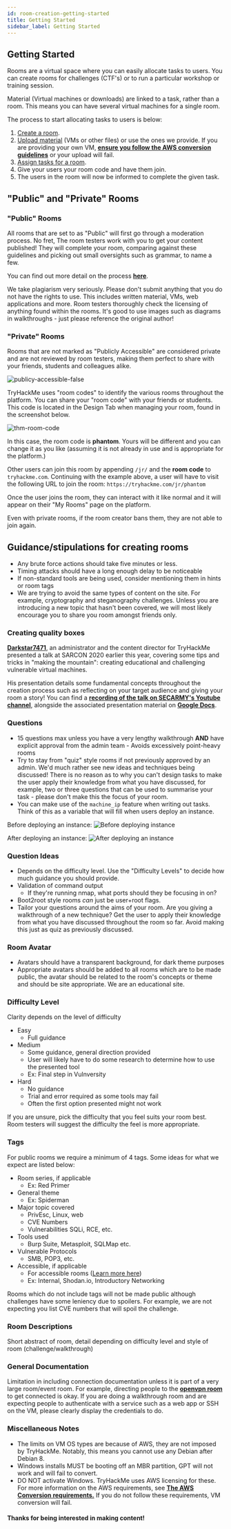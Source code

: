 ```yaml
---
id: room-creation-getting-started
title: Getting Started
sidebar_label: Getting Started
---
```


## Getting Started

Rooms are a virtual space where you can easily allocate tasks to users. You can create rooms for challenges (CTF's) or to run a particular workshop or training session.

Material (Virtual machines or downloads) are linked to a task, rather than a room. This means you can have several virtual machines for a single room.

The process to start allocating tasks to users is below:

1. [Create a room](https://tryhackme.com/create-room).
2. [Upload material](https://tryhackme.com/upload) (VMs or other files) or use the ones we provide. If you are providing your own VM, [**ensure you follow the AWS conversion guidelines**](https://docs.aws.amazon.com/vm-import/latest/userguide/vmie_prereqs.html) or your upload will fail.
3. [Assign tasks for a room](https://tryhackme.com/assign-tasks).
4. Give your users your room code and have them join.
5. The users in the room will now be informed to complete the given task.

## "Public" and "Private" Rooms
### "Public" Rooms
All rooms that are set to as "Public" will first go through a moderation process. No fret, The room testers work with you to get your content published! They will complete your room, comparing against these guidelines and picking out small oversights such as grammar, to name a few.

You can find out more detail on the process [**here**](https://docs.tryhackme.com/docs/room-creation/the-review-process").

We take plagiarism very seriously. Please don't submit anything that you do not have the rights to use. This includes written material, VMs, web applications and more. Room testers thoroughly check the licensing of anything found within the rooms. It's good to use images such as diagrams in walkthroughs - just please reference the original author!


### "Private" Rooms
Rooms that are not marked as "Publicly Accessible" are considered private and are not reviewed by room testers, making them perfect to share with your friends, students and colleagues alike.

![publicy-accessible-false](https://i.imgur.com/dq4l7rK.png)

TryHackMe uses "room codes" to identify the various rooms throughout the platform. You can share your "room code" with your friends or students. This code is located in the Design Tab when managing your room, found in the screenshot below.

![thm-room-code](https://i.imgur.com/5b35XgI.png)

In this case, the room code is **phantom**. Yours will be different and you can change it as you like (assuming it is not already in use and is appropriate for the platform.)

Other users can join this room by appending `/jr/` and the **room code** to `tryhackme.com`. Continuing with the example above, a user will have to visit the following URL to join the room:
`https://tryhackme.com/jr/phantom`

Once the user joins the room, they can interact with it like normal and it will appear on their "My Rooms" page on the platform.

Even with private rooms, if the room creator bans them, they are not able to join again.

## Guidance/stipulations for creating rooms
- Any brute force actions should take five minutes or less.
- Timing attacks should have a long enough delay to be noticeable
- If non-standard tools are being used, consider mentioning them in hints or room tags
- We are trying to avoid the same types of content on the site. For example, cryptography and steganography challenges. Unless you are introducing a new topic that hasn't been covered, we will most likely encourage you to share you room amongst friends only.

### Creating quality boxes
[**Darkstar7471**](https://tryhackme.com/p/DarkStar7471), an administrator and the content director for TryHackMe presented a talk at SARCON 2020 earlier this year, covering some tips and tricks in "making the mountain": creating educational and challenging vulnerable virtual machines.

His presentation details some fundamental concepts throughout the creation process such as reflecting on your target audience and giving your room a story! You can find a [**recording of the talk on SECARMY's Youtube channel**](https://youtu.be/sYLHM-86gGw?t=14873), alongside the associated presentation material on [**Google Docs**](https://docs.google.com/presentation/d/1e2_M-ErRHp8DoAHKDaTWKRT3uYwtsSMsMrHfmABm2rs/edit#slide=id.g74f9bd4390_1_8).


### Questions
- 15 questions max unless you have a very lengthy walkthrough **AND** have explicit approval from the admin team - Avoids excessively point-heavy rooms
- Try to stay from "quiz" style rooms if not previously approved by an admin. We'd much rather see new ideas and techniques being discussed! There is no reason as to why you can't design tasks to make the user apply their knowledge from what you have discussed, for example, two or three questions that can be used to summarise your task - please don't make this the focus of your room.
- You can make use of the `machine_ip` feature when writing out tasks. Think of this as a variable that will fill when users deploy an instance.

Before deploying an instance:
![Before deploying instance](https://i.imgur.com/tg89ggd.png)

After deploying an instance:
![After deploying an instance](https://i.imgur.com/cs3qLhv.png)

### Question Ideas
- Depends on the difficulty level. Use the "Difficulty Levels" to decide how much guidance you should provide.
- Validation of command output
  - If they're running nmap, what ports should they be focusing in on?
- Boot2root style rooms *can* just be user+root flags.
- Tailor your questions around the aims of your room. Are you giving a walkthrough of a new technique? Get the user to apply their knowledge from what you have discussed throughout the room so far. Avoid making this just as quiz as previously discussed.


### Room Avatar
- Avatars should have a transparent background, for dark theme purposes
- Appropriate avatars should be added to all rooms which are to be made public, the avatar should be related to the room's concepts or theme and should be site appropriate. We are an educational site.

### Difficulty Level
Clarity depends on the level of difficulty
- Easy 
  - Full guidance
- Medium 
  - Some guidance, general direction provided
  - User will likely have to do some research to determine how to use the presented tool
  - Ex: Final step in Vulnversity
- Hard
  - No guidance
  - Trial and error required as some tools may fail
  - Often the first option presented might not work

If you are unsure, pick the difficulty that you feel suits your room best. Room testers will suggest the difficulty the feel is more appropriate.

### Tags
For public rooms we require a minimum of 4 tags. Some ideas for what we expect are listed below:
- Room series, if applicable
  - Ex: Red Primer
- General theme
  - Ex: Spiderman
- Major topic covered
  - PrivEsc, Linux, web
  - CVE Numbers
  - Vulnerabilities SQLi, RCE, etc.
- Tools used
  - Burp Suite, Metasploit, SQLMap etc.
- Vulnerable Protocols
  - SMB, POP3, etc.
- Accessible, if applicable
  - For accessible rooms ([Learn more here](https://www.w3.org/standards/webdesign/accessibility))
  - Ex: Internal, Shodan.io, Introductory Networking

Rooms which do not include tags will not be made public although challenges have some leniency due to spoilers. For example, we are not expecting you list CVE numbers that will spoil the challenge.

### Room Descriptions
Short abstract of room, detail depending on difficulty level and style of room (challenge/walkthrough)

### General Documentation
Limitation in including connection documentation unless it is part of a very large room/event room. For example, directing people to the [**openvpn room**](https://tryhackme.com/room/openvpn) to get connected is okay. If you are doing a walkthrough room and are expecting people to authenticate with a service such as a web app or SSH on the VM, please clearly display the credentials to do.

### Miscellaneous Notes
- The limits on VM OS types are because of AWS, they are not imposed by TryHackMe. Notably, this means you cannot use any Debian after Debian 8.
- Windows installs MUST be booting off an MBR partition, GPT will not work and will fail to convert.
- DO NOT activate Windows. TryHackMe uses AWS licensing for these.
For more information on the AWS requirements, see [**The AWS Conversion requirements.**](https://docs.aws.amazon.com/vm-import/latest/userguide/vmie_prereqs.html)
If you do not follow these requirements, VM conversion will fail.

#### Thanks for being interested in making content!
